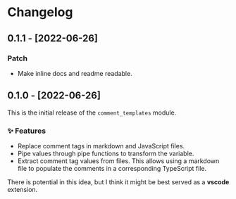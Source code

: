 # Changelog

## 0.1.1 - [2022-06-26]

### Patch

- Make inline docs and readme readable.

## 0.1.0 - [2022-06-26]

This is the initial release of the `comment_templates` module.

### ✨ Features

- Replace comment tags in markdown and JavaScript files.
- Pipe values through pipe functions to transform the variable.
- Extract comment tag values from files. This allows using a markdown file to populate the comments in a corresponding TypeScript file.

There is potential in this idea, but I think it might be best served as a **vscode** extension.
